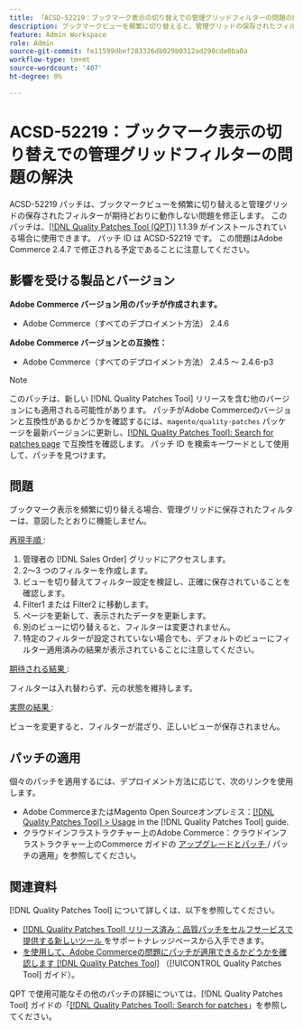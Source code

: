 ```yaml
---
title: 「ACSD-52219：ブックマーク表示の切り替えでの管理グリッドフィルターの問題の解決」
description: ブックマークビューを頻繁に切り替えると、管理グリッドの保存されたフィルターが期待どおりに動作しないAdobe Commerceの問題を修正するために、ACSD-52219 パッチを適用してください。
feature: Admin Workspace
role: Admin
source-git-commit: fe11599dbef283326db029b0312ad290cde0ba0a
workflow-type: tm+mt
source-wordcount: '407'
ht-degree: 0%

---
```


# ACSD-52219：ブックマーク表示の切り替えでの管理グリッドフィルターの問題の解決

ACSD-52219 パッチは、ブックマークビューを頻繁に切り替えると管理グリッドの保存されたフィルターが期待どおりに動作しない問題を修正します。 このパッチは、[[!DNL Quality Patches Tool (QPT)]](https://experienceleague.adobe.com/en/docs/commerce-knowledge-base/kb/announcements/commerce-announcements/magento-quality-patches-released-new-tool-to-self-serve-quality-patches) 1.1.39 がインストールされている場合に使用できます。 パッチ ID は ACSD-52219 です。 この問題はAdobe Commerce 2.4.7 で修正される予定であることに注意してください。

## 影響を受ける製品とバージョン

**Adobe Commerce バージョン用のパッチが作成されます。**

* Adobe Commerce（すべてのデプロイメント方法） 2.4.6

**Adobe Commerce バージョンとの互換性：**

* Adobe Commerce（すべてのデプロイメント方法） 2.4.5 ～ 2.4.6-p3

>[!NOTE]
>
>このパッチは、新しい [!DNL Quality Patches Tool] リリースを含む他のバージョンにも適用される可能性があります。 パッチがAdobe Commerceのバージョンと互換性があるかどうかを確認するには、`magento/quality-patches` パッケージを最新バージョンに更新し、[[!DNL Quality Patches Tool]: Search for patches page](https://experienceleague.adobe.com/tools/commerce-quality-patches/index.html) で互換性を確認します。 パッチ ID を検索キーワードとして使用して、パッチを見つけます。

## 問題

ブックマーク表示を頻繁に切り替える場合、管理グリッドに保存されたフィルターは、意図したとおりに機能しません。

<u> 再現手順 </u>:

1. 管理者の [!DNL Sales Order] グリッドにアクセスします。
1. 2～3 つのフィルターを作成します。
1. ビューを切り替えてフィルター設定を検証し、正確に保存されていることを確認します。
1. Filter1 または Filter2 に移動します。
1. ページを更新して、表示されたデータを更新します。
1. 別のビューに切り替えると、フィルターは変更されません。
1. 特定のフィルターが設定されていない場合でも、デフォルトのビューにフィルター適用済みの結果が表示されていることに注意してください。

<u> 期待される結果 </u>:

フィルターは入れ替わらず、元の状態を維持します。

<u> 実際の結果 </u>:

ビューを変更すると、フィルターが混ざり、正しいビューが保存されません。

## パッチの適用

個々のパッチを適用するには、デプロイメント方法に応じて、次のリンクを使用します。

* Adobe CommerceまたはMagento Open Sourceオンプレミス：[[!DNL Quality Patches Tool] > Usage](/help/tools/quality-patches-tool/usage.md) in the [!DNL Quality Patches Tool] guide.
* クラウドインフラストラクチャー上のAdobe Commerce：クラウドインフラストラクチャー上のCommerce ガイドの [ アップグレードとパッチ ](https://experienceleague.adobe.com/docs/commerce-cloud-service/user-guide/develop/upgrade/apply-patches.html)/ パッチの適用」を参照してください。

## 関連資料

[!DNL Quality Patches Tool] について詳しくは、以下を参照してください。

* [[!DNL Quality Patches Tool]  リリース済み：品質パッチをセルフサービスで提供する新しいツール ](https://experienceleague.adobe.com/en/docs/commerce-knowledge-base/kb/announcements/commerce-announcements/magento-quality-patches-released-new-tool-to-self-serve-quality-patches) をサポートナレッジベースから入手できます。
* [ を使用して、Adobe Commerceの問題にパッチが適用できるかどうかを確認します  [!DNL Quality Patches Tool]](/help/tools/quality-patches-tool/patches-available-in-qpt/check-patch-for-magento-issue-with-magento-quality-patches.md) （[!UICONTROL Quality Patches Tool] ガイド）。


QPT で使用可能なその他のパッチの詳細については、[!DNL Quality Patches Tool] ガイドの「[[!DNL Quality Patches Tool]: Search for patches](https://experienceleague.adobe.com/tools/commerce-quality-patches/index.html)」を参照してください。
